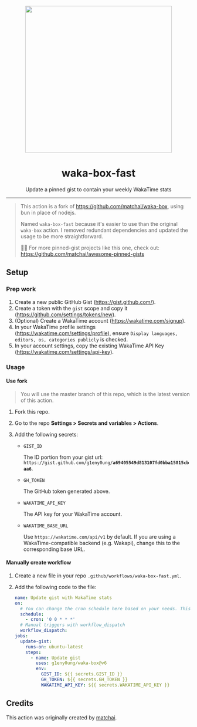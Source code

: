 <p align="center">
  <img width="400" src="https://user-images.githubusercontent.com/4658208/60469862-2e40bf00-9c2c-11e9-87f7-afe164648de4.png" />
</p>
<h1 align="center">waka-box-fast</h1>
<p align="center">Update a pinned gist to contain your weekly WakaTime stats</p>

---

> This action is a fork of <https://github.com/matchai/waka-box>, using bun in place of nodejs.
>
> Named `waka-box-fast` because it's easier to use than the original `waka-box` action.
> I removed redundant dependencies and updated the usage to be more straightforward.
>
> 📌✨ For more pinned-gist projects like this one, check out: <https://github.com/matchai/awesome-pinned-gists>

## Setup

### Prep work

1. Create a new public GitHub Gist (<https://gist.github.com/>).
1. Create a token with the `gist` scope and copy it (<https://github.com/settings/tokens/new>).
1. (Optional) Create a WakaTime account (<https://wakatime.com/signup>).
1. In your WakaTime profile settings (<https://wakatime.com/settings/profile>), ensure `Display languages, editors, os, categories publicly` is checked.
1. In your account settings, copy the existing WakaTime API Key (<https://wakatime.com/settings/api-key>).

### Usage

#### Use fork

> You will use the master branch of this repo, which is the latest version of this action.

1. Fork this repo.
1. Go to the repo **Settings > Secrets and variables > Actions**.
1. Add the following secrets:

   - `GIST_ID`

     The ID portion from your gist url: `https://gist.github.com/g1eny0ung/`**`a69405549d813107fd0bba15815cbaa6`**.

   - `GH_TOKEN`

     The GitHub token generated above.

   - `WAKATIME_API_KEY`

     The API key for your WakaTime account.

   - `WAKATIME_BASE_URL`

     Use `https://wakatime.com/api/v1` by default. If you are using a WakaTime-compatible backend (e.g. Wakapi), change this to the corresponding base URL.

#### Manually create workflow

1. Create a new file in your repo `.github/workflows/waka-box-fast.yml`.
1. Add the following code to the file:

   ```yml
   name: Update gist with WakaTime stats
   on:
     # You can change the cron schedule here based on your needs. This will run daily at midnight.
     schedule:
       - cron: '0 0 * * *'
     # Manual triggers with workflow_dispatch
     workflow_dispatch:
   jobs:
     update-gist:
       runs-on: ubuntu-latest
       steps:
         - name: Update gist
           uses: g1eny0ung/waka-box@v6
           env:
             GIST_ID: ${{ secrets.GIST_ID }}
             GH_TOKEN: ${{ secrets.GH_TOKEN }}
             WAKATIME_API_KEY: ${{ secrets.WAKATIME_API_KEY }}
   ```

## Credits

This action was originally created by [matchai](https://github.com/matchai).
